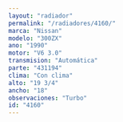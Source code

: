 ```yaml
---
layout: "radiador"
permalink: "/radiadores/4160/"
marca: "Nissan"
modelo: "300ZX"
ano: "1990"
motor: "V6 3.0"
transmision: "Automática"
parte: "431194"
clima: "Con clima"
alto: "19 3/4"
ancho: "18"
observaciones: "Turbo"
id: "4160"
---
```


